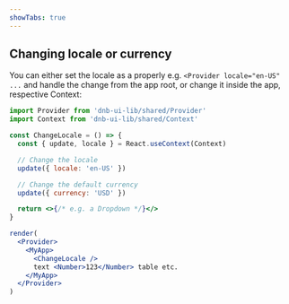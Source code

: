 ```yaml
---
showTabs: true
---
```


## Changing locale or currency

You can either set the locale as a properly e.g. `<Provider locale="en-US" ...` and handle the change from the app root, or change it inside the app, respective Context:

```jsx
import Provider from 'dnb-ui-lib/shared/Provider'
import Context from 'dnb-ui-lib/shared/Context'

const ChangeLocale = () => {
  const { update, locale } = React.useContext(Context)

  // Change the locale
  update({ locale: 'en-US' })

  // Change the default currency
  update({ currency: 'USD' })

  return <>{/* e.g. a Dropdown */}</>
}

render(
  <Provider>
    <MyApp>
      <ChangeLocale />
      text <Number>123</Number> table etc.
    </MyApp>
  </Provider>
)
```
